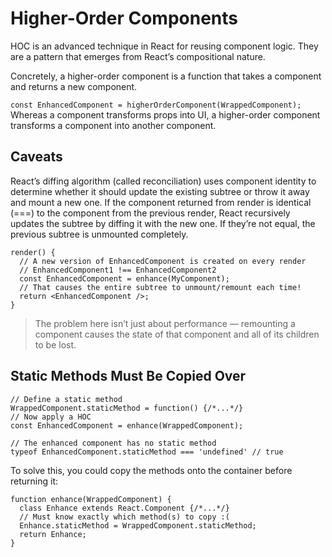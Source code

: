 # Higher-Order Components

HOC is an advanced technique in React for reusing component logic.
They are a pattern that emerges from React’s compositional nature.

Concretely, a higher-order component is a function that takes a component and returns a new component.

`const EnhancedComponent = higherOrderComponent(WrappedComponent);
`
Whereas a component transforms props into UI, a higher-order component transforms a component into another component.

## Caveats

React’s diffing algorithm (called reconciliation) uses component identity to determine whether it should update the existing subtree or throw it away and mount a new one. If the component returned from render is identical (===) to the component from the previous render, React recursively updates the subtree by diffing it with the new one. If they’re not equal, the previous subtree is unmounted completely.

```
render() {
  // A new version of EnhancedComponent is created on every render
  // EnhancedComponent1 !== EnhancedComponent2
  const EnhancedComponent = enhance(MyComponent);
  // That causes the entire subtree to unmount/remount each time!
  return <EnhancedComponent />;
}
```

> The problem here isn’t just about performance — remounting a component causes the state of that component and all of its children to be lost.

## Static Methods Must Be Copied Over

```
// Define a static method
WrappedComponent.staticMethod = function() {/*...*/}
// Now apply a HOC
const EnhancedComponent = enhance(WrappedComponent);

// The enhanced component has no static method
typeof EnhancedComponent.staticMethod === 'undefined' // true

```

To solve this, you could copy the methods onto the container before returning it:

```
function enhance(WrappedComponent) {
  class Enhance extends React.Component {/*...*/}
  // Must know exactly which method(s) to copy :(
  Enhance.staticMethod = WrappedComponent.staticMethod;
  return Enhance;
}

```